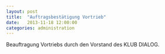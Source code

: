 ```yaml
---
layout: post
title:  "Auftragsbestätigung Vortrieb"
date:   2013-11-18 12:00:00
categories: administration
---
```


Beauftragung Vortriebs durch den Vorstand des KLUB DIALOG.